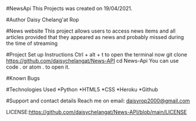 #NewsApi
This Projects was created on 19/04/2021.

#Author
Daisy Chelang'at Rop

#News website
This project allows users to access news items and all articles provided that they appeared as news and probably missed during the time of streaming

#Project Set up Instructions
Ctrl + alt + t to open the terminal
now git clone https://github.com/daisychelangat/News-API
cd News-Api
You can use code . or atom . to open it.

#Known Bugs

#Technologies Used
*Python *HTML5 *CSS *Heroku *Github

#Support and contact details
 Reach me on email: daisyrop2000@gmail.com
 
 LICENSE:https://github.com/daisychelangat/News-API/blob/main/LICENSE


